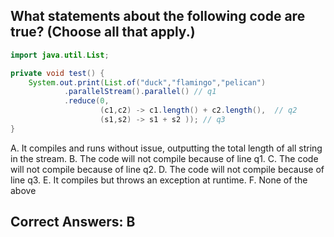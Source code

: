 ## What statements about the following code are true? (Choose all that apply.)

```java
import java.util.List;

private void test() {
    System.out.print(List.of("duck","flamingo","pelican")
            .parallelStream().parallel() // q1
            .reduce(0,
                    (c1,c2) -> c1.length() + c2.length(),  // q2
                    (s1,s2) -> s1 + s2 )); // q3     
}
```

A. It compiles and runs without issue, outputting the total length of all string in the stream.
B. The code will not compile because of line q1.
C. The code will not compile because of line q2.
D. The code will not compile because of line q3.
E. It compiles but throws an exception at runtime.
F. None of the above

## Correct Answers: B
